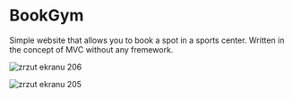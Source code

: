 # BookGym
Simple website that allows you to book a spot in a sports center. 
Written in the concept of MVC without any fremework.

![zrzut ekranu 206](https://user-images.githubusercontent.com/37346473/40887018-3899d68c-6742-11e8-94ae-da5e2e8d3a0b.png)

![zrzut ekranu 205](https://user-images.githubusercontent.com/37346473/40887049-c3803d2c-6742-11e8-8377-42578b5a677b.png)

